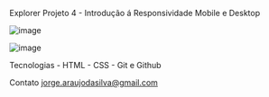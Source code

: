 Explorer Projeto 4 - Introdução á Responsividade
Mobile e Desktop

![image](https://user-images.githubusercontent.com/106777519/215927282-5ed44300-57bc-4ed8-8bec-e9e8859f8320.png)

![image](https://user-images.githubusercontent.com/106777519/215927408-76724d2f-fa94-4a84-aa64-7aa1e6905487.png)

Tecnologias - HTML - CSS - Git e Github

Contato jorge.araujodasilva@gmail.com
